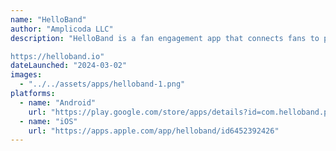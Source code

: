 ```yaml
---
name: "HelloBand"
author: "Amplicoda LLC"
description: "HelloBand is a fan engagement app that connects fans to performers using our One Code Does it All™ QR System. One QR scan leads to a custom landing page with Digital Tipping, Messaging Direct To The Stage, Gigs, Schedule, Social Sites Link, Email Sign Up and Custom Webpage Links.

https://helloband.io"
dateLaunched: "2024-03-02"
images:
  - "../../assets/apps/helloband-1.png"
platforms:
  - name: "Android"
    url: "https://play.google.com/store/apps/details?id=com.helloband.performer"
  - name: "iOS"
    url: "https://apps.apple.com/app/helloband/id6452392426"
---
```

